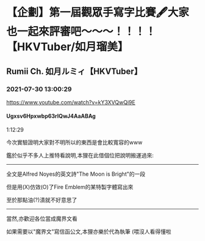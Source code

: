 # 【企劃】第一屆觀眾手寫字比賽🖋️大家也一起來評審吧～～～！！！！【HKVTuber/如月瑠美】
## Rumii Ch. 如月ルミィ【HKVTuber】
### 2021-07-30 13:00:29
https://www.youtube.com/watch?v=kY3XVQwQi9E
#### Ugxsv6Hpxwbp63rlQwJ4AaABAg
1:12:29

今次實驗證明大家對不明所以的東西是會比較寬容的www

鑑於似乎不多人上推特看說明,本狸在此借個位把說明搬運過來:

------

全文是Alfred Noyes的英文詩"The Moon is Bright"的一段

但是用(X)仿效(O)了Fire Emblem的某特製字體寫出來

至於那點油(?)漬就不好意思了

------

當然,亦歡迎各位當成魔界文看

如果需要以"魔界文"寫信函公文,本狸亦樂於代為執筆 (喂沒人看得懂啦

